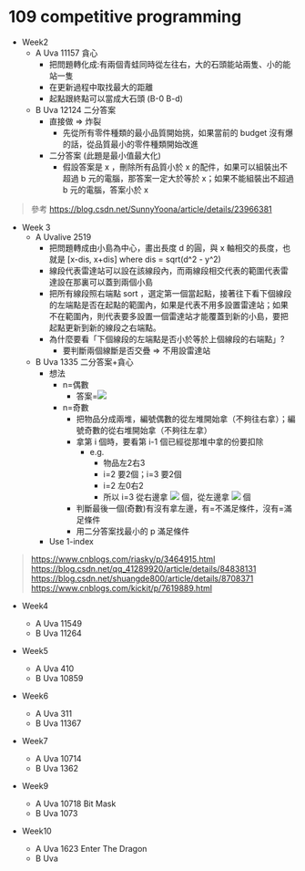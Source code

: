# 109 competitive programming

* Week2
  * A Uva 11157 貪心
    * 把問題轉化成:有兩個青蛙同時從左往右，大的石頭能站兩隻、小的能站一隻
    * 在更新過程中取找最大的距離
    * 起點跟終點可以當成大石頭 (B-0 B-d)
  * B Uva 12124 二分答案
    * 直接做 => 炸裂
      * 先從所有零件種類的最小品質開始挑，如果當前的 budget 沒有爆的話，從品質最小的零件種類開始改進
    * 二分答案 (此題是最小值最大化)
      * 假設答案是 x ，刪除所有品質小於 x 的配件，如果可以組裝出不超過 b 元的電腦，那答案一定大於等於 x；如果不能組裝出不超過 b 元的電腦，答案小於 x

> 參考
> <https://blog.csdn.net/SunnyYoona/article/details/23966381>

* Week 3
  * A Uvalive 2519
    * 把問題轉成由小島為中心，畫出長度 d 的圓，與 x 軸相交的長度，也就是 [x-dis, x+dis] where dis = sqrt(d^2 - y^2)
    * 線段代表雷達站可以設在該線段內，而兩線段相交代表的範圍代表雷達設在那裏可以蓋到兩個小島
    * 把所有線段照右端點 sort ，選定第一個當起點，接著往下看下個線段的左端點是否在起點的範圍內，如果是代表不用多設置雷達站；如果不在範圍內，則代表要多設置一個雷達站才能覆蓋到新的小島，要把起點更新到新的線段之右端點。
    * 為什麼要看「下個線段的左端點是否小於等於上個線段的右端點」?
      * 要判斷兩個線斷是否交疊 => 不用設雷達站
  * B Uva 1335 二分答案+貪心
    * 想法
      * n=偶數
        * 答案=![](https://render.githubusercontent.com/render/math?math=max%5C%7Br%5Bi%5D%2Br%5Bi%2B1%5D%5C%7D%2C%20r%5Bn%2B1%5D%3Dr%5B1%5D)
      * n=奇數
        * 把物品分成兩堆，編號偶數的從左堆開始拿（不夠往右拿）；編號奇數的從右堆開始拿（不夠往左拿）
        * 拿第 i 個時，要看第 i-1 個已經從那堆中拿的份要扣除
          * e.g.
            * 物品左2右3
            * i=2 要2個；i=3 要2個
            * i=2 左0右2
            * 所以 i=3 從右邊拿 ![](https://render.githubusercontent.com/render/math?math=3_%7B(%5Ctext%7Bright%20total%7D)%7D-2_%7B(i%3D2%20%5Ctext%7Bright%7D)%7D%3D1_%7B(i%3D3%20%5Ctext%7Bright%7D)%7D) 個，從左邊拿 ![](https://render.githubusercontent.com/render/math?math=2_%7B(i%3D3%5Ctext%7Btarget)%7D%7D-1_%7B(i%3D3%20%5Ctext%7B%20right%7D)%7D%3D1_%7B(i%3D3%20%5Ctext%7B%20left%7D)%7D) 個
        * 判斷最後一個(奇數)有沒有拿左邊，有=不滿足條件，沒有=滿足條件
        * 用二分答案找最小的 p 滿足條件
    * Use 1-index

> https://www.cnblogs.com/riasky/p/3464915.html
> https://blog.csdn.net/qq_41289920/article/details/84838131
> https://blog.csdn.net/shuangde800/article/details/8708371
> https://www.cnblogs.com/kickit/p/7619889.html

* Week4
  * A Uva 11549
  * B Uva 11264

* Week5
  * A Uva 410
  * B Uva 10859

* Week6
  * A Uva 311
  * B Uva 11367

* Week7
  * A Uva 10714
  * B Uva 1362

* Week9
  * A Uva 10718 Bit Mask
  * B Uva 1073

* Week10
  * A Uva 1623 Enter The Dragon
  * B Uva
